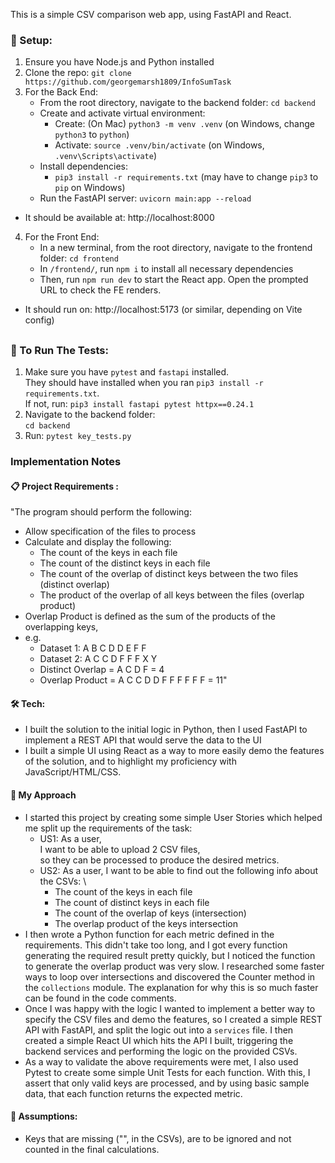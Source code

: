 This is a simple CSV comparison web app, using FastAPI and
React.

### 🔧 Setup:

1. Ensure you have Node.js and Python installed
2. Clone the repo: `git clone https://github.com/georgemarsh1809/InfoSumTask`
3. For the Back End:
    - From the root directory, navigate to the backend folder: `cd backend`
    - Create and activate virtual environment:
        - Create: (On Mac) `python3 -m venv .venv` (on Windows, change `python3`
          to `python`)
        - Activate: `source .venv/bin/activate` (on Windows,
          `.venv\Scripts\activate`)
    - Install dependencies:
        - `pip3 install -r requirements.txt` (may have to change `pip3` to `pip`
          on Windows)
    - Run the FastAPI server: `uvicorn main:app --reload`

-   It should be available at: http://localhost:8000

4. For the Front End:
    - In a new terminal, from the root directory, navigate to the frontend folder: `cd frontend`
    - In `/frontend/`, run `npm i` to install all necessary dependencies
    - Then, run `npm run dev` to start the React app. Open the prompted URL to
      check the FE renders.

-   It should run on: http://localhost:5173 (or similar, depending on Vite
    config)

##

### 🧪 To Run The Tests:

1. Make sure you have `pytest` and `fastapi` installed. \
   They should have installed when you ran `pip3 install -r requirements.txt`. \
    If not, run: `pip3 install fastapi pytest httpx==0.24.1 `
2. Navigate to the backend folder: \
   `cd backend`
3. Run: `pytest key_tests.py `


### Implementation Notes
#### 📋 Project Requirements :
"The program should perform the following:
- Allow specification of the files to process
- Calculate and display the following:
  - The count of the keys in each file
  - The count of the distinct keys in each file
  - The count of the overlap of distinct keys between the two files (distinct overlap)
  - The product of the overlap of all keys between the files (overlap product)
- Overlap Product is defined as the sum of the products of the overlapping keys, 
- e.g.
  - Dataset 1: A B C D D E F F
  - Dataset 2: A C C D F F F X Y
  - Distinct Overlap = A C D F = 4
  - Overlap Product = A C C D D F F F F F F = 11"

#### 🛠️ Tech:

-   I built the solution to the initial logic in Python, then I used FastAPI to implement a REST API that would serve the data to the UI
-   I built a simple UI using React as a way to more easily demo the features of the solution, and to highlight my proficiency with JavaScript/HTML/CSS.

####  🧠 My Approach 
- I started this project by creating some simple User Stories which helped me split up the requirements of the task:
  - US1: As a user,\
  I want to be able to upload 2 CSV files,  
  so they can be processed to produce the desired metrics.
  - US2: As a user, I want to be able to find out the following info about the CSVs: \
    - The count of the keys in each file
    - The count of distinct keys in each file
    - The count of the overlap of keys (intersection)
    - The overlap product of the keys intersection
- I then wrote a Python function for each metric defined in the requirements. This didn't take too long, and I got every function generating the required result pretty quickly, but I noticed the function to generate the overlap product was very slow.
I researched some faster ways to loop over intersections and discovered the Counter method in the `collections` module. The explanation for why this is so much faster can be found in the code comments.
- Once I was happy with the logic I wanted to implement a better way to specify the CSV files and demo the features,  so I created a simple REST API with FastAPI, and split the logic out into a `services` file. I then created a simple React UI which hits the API I built, triggering the backend services and performing the logic on the provided CSVs.
- As a way to validate the above requirements were met, I also used Pytest to create some simple Unit Tests for each function. With this, I assert that only valid keys are processed, and by using basic sample data, that each function returns the expected metric.

#### 💭 Assumptions:
-  Keys that are missing ("", in the CSVs), are to be ignored and not counted in the final calculations.


